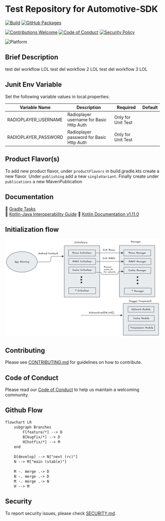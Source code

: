 # Test Repository for Automotive-SDK

[![Build](https://github.com/lorenzopaolo-cocchinone/automotive-sdk/actions/workflows/publish.yaml/badge.svg?branch=main)](https://github.com/lorenzopaolo-cocchinone/automotive-sdk/actions/workflows/publish-with-tests.yaml?branch=main)
[![GitHub Packages](https://img.shields.io/badge/Maven-GitHub%20Packages-blueviolet?logo=github)](https://github.com/lorenzopaolo-cocchinone/automotive-sdk/packages)

[![Contributions Welcome](https://img.shields.io/badge/contributions-welcome-brightgreen.svg)](./CONTRIBUTING.md)
[![Code of Conduct](https://img.shields.io/badge/Code%20of%20Conduct-Enabled-blueviolet)](./CODE_OF_CONDUCT.md)
[![Security Policy](https://img.shields.io/badge/security-policy-blue.svg)](./SECURITY.md)

![Platform](https://img.shields.io/badge/platform-android%20automotive-brightgreen)

## Brief Description
test del workflow LOL
test del workflow 2 LOL
test del workflow 3 LOL

## Junit Env Variable
Set the following variable values in local.properties:

| Variable Name        | Description                              | Required           | Default |
|----------------------|------------------------------------------|--------------------|---------|
| RADIOPLAYER_USERNAME | Radioplayer username for Basic Http Auth | Only for Unit Test |         |
| RADIOPLAYER_PASSWORD | Radioplayer password for Basic Http Auth | Only for Unit Test |         |

## Product Flavor(s)
To add new product flavor, under `productFlavors` in build.gradle.kts create a new flavor.
Under `publishing` add a new `singleVariant`. Finally create  under `publications` a new MavenPublication

## Documentation
📄 [Gradle Tasks](docs/gradle-tasks.md)  
📄 [Kotlin-Java Interoperability Guide](docs/kotlin-java-interoperability.md)
📄 [Kotlin Documentation v1.11.0](docs/1.11.0/index.html)

## Initialization flow
![init_flow.png](docs/readme_assets/init_flow.png)

## Contributing

Please see [CONTRIBUTING.md](./CONTRIBUTING.md) for guidelines on how to contribute.

## Code of Conduct

Please read our [Code of Conduct](./CODE_OF_CONDUCT.md) to help us maintain a welcoming community.

## Github Flow
```mermaid
flowchart LR
    subgraph Branches
        F[feature/*] --> D
        B[bugfix/*] --> D
        H[hotfix/*] --> M
    end

    D[develop] --> N["next (rc)"]
    N --> M["main (stable)"]

    M -. merge .-> D
    N -. merge .-> D
    M -. merge .-> N
    H --> M

```

## Security

To report security issues, please check [SECURITY.md](./SECURITY.md).

